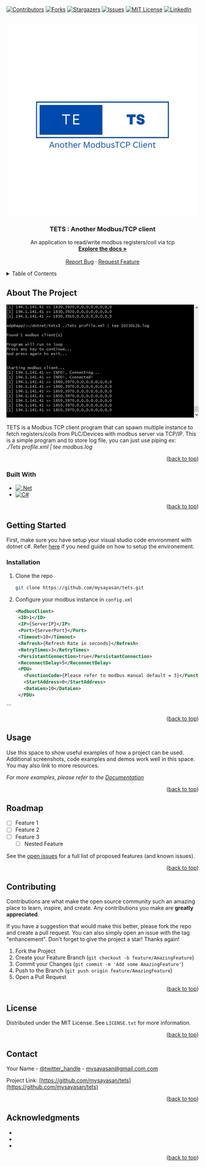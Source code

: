 <!-- Improved compatibility of back to top link: See: https://github.com/othneildrew/Best-README-Template/pull/73 -->
<a name="readme-top"></a>
<!--
*** Thanks for checking out the Best-README-Template. If you have a suggestion
*** that would make this better, please fork the repo and create a pull request
*** or simply open an issue with the tag "enhancement".
*** Don't forget to give the project a star!
*** Thanks again! Now go create something AMAZING! :D
-->



<!-- PROJECT SHIELDS -->
<!--
*** I'm using markdown "reference style" links for readability.
*** Reference links are enclosed in brackets [ ] instead of parentheses ( ).
*** See the bottom of this document for the declaration of the reference variables
*** for contributors-url, forks-url, etc. This is an optional, concise syntax you may use.
*** https://www.markdownguide.org/basic-syntax/#reference-style-links
-->
[![Contributors][contributors-shield]][contributors-url]
[![Forks][forks-shield]][forks-url]
[![Stargazers][stars-shield]][stars-url]
[![Issues][issues-shield]][issues-url]
[![MIT License][license-shield]][license-url]
[![LinkedIn][linkedin-shield]][linkedin-url]



<!-- PROJECT LOGO -->
<br />
<div align="center">
  <a href="https://github.com/mysayasan/tets">
    <img src="images/logo.png" alt="TETS" width="500" height="500">
  </a>

<h3 align="center">TETS : Another Modbus/TCP client</h3>

  <p align="center">
    An application to read/write modbus registers/coil via tcp
    <br />
    <a href="https://github.com/mysayasan/tets"><strong>Explore the docs »</strong></a>
    <br />
    <br />    
    <a href="https://github.com/mysayasan/tets/issues">Report Bug</a>
    ·
    <a href="https://github.com/mysayasan/tets/issues">Request Feature</a>
  </p>
</div>



<!-- TABLE OF CONTENTS -->
<details>
  <summary>Table of Contents</summary>
  <ol>
    <li>
      <a href="#about-the-project">About The Project</a>
      <ul>
        <li><a href="#built-with">Built With</a></li>
      </ul>
    </li>
    <li>
      <a href="#getting-started">Getting Started</a>
      <ul>
        <li><a href="#prerequisites">Prerequisites</a></li>
        <li><a href="#installation">Installation</a></li>
      </ul>
    </li>
    <li><a href="#usage">Usage</a></li>
    <li><a href="#roadmap">Roadmap</a></li>
    <li><a href="#contributing">Contributing</a></li>
    <li><a href="#license">License</a></li>
    <li><a href="#contact">Contact</a></li>
    <li><a href="#acknowledgments">Acknowledgments</a></li>
  </ol>
</details>



<!-- ABOUT THE PROJECT -->
## About The Project

[![Product Name Screen Shot][product-screenshot]](https://example.com)

TETS is a Modbus TCP client program that can spawn multiple instance to fetch registers/coils from PLC/Devices with modbus server via TCP/IP. This is a simple program and to store log file, you can just use piping ex: <br /> <i>./Tets profile.xml | tee modbus.log</i>

<p align="right">(<a href="#readme-top">back to top</a>)</p>



### Built With

* [![.Net][DotNet]][DotNet-url]
* [![C#][C#]][C#-url]


<p align="right">(<a href="#readme-top">back to top</a>)</p>



<!-- GETTING STARTED -->
## Getting Started

First, make sure you have setup your visual studio code environment with dotnet c#. Refer <a href="https://code.visualstudio.com/docs/languages/dotnet">here</a> if you need guide on how to setup the environement.

### Installation

1. Clone the repo
   ```sh
   git clone https://github.com/mysayasan/tets.git
   ```
2. Configure your modbus instance in `config.xml`
   ```xml
   <ModbusClient>
    <ID>1</ID>
    <IP>{ServerIP}</IP>
    <Port>{ServerPort}</Port>
    <Timeout>10</Timeout>
    <Refresh>{Refresh Rate in seconds}</Refresh>
    <RetryTimes>3</RetryTimes>
    <PersistantConnection>true</PersistantConnection>
    <ReconnectDelay>5</ReconnectDelay>
    <PDU>
      <FunctionCode>{Please refer to modbus manual default = 3}</FunctionCode>
      <StartAddress>0</StartAddress>
      <DataLen>10</DataLen>
    </PDU>
  </ModbusClient>
   ```

<p align="right">(<a href="#readme-top">back to top</a>)</p>



<!-- USAGE EXAMPLES -->
## Usage

Use this space to show useful examples of how a project can be used. Additional screenshots, code examples and demos work well in this space. You may also link to more resources.

_For more examples, please refer to the [Documentation](https://example.com)_

<p align="right">(<a href="#readme-top">back to top</a>)</p>



<!-- ROADMAP -->
## Roadmap

- [ ] Feature 1
- [ ] Feature 2
- [ ] Feature 3
    - [ ] Nested Feature

See the [open issues](https://github.com/mysayasan/tets/issues) for a full list of proposed features (and known issues).

<p align="right">(<a href="#readme-top">back to top</a>)</p>



<!-- CONTRIBUTING -->
## Contributing

Contributions are what make the open source community such an amazing place to learn, inspire, and create. Any contributions you make are **greatly appreciated**.

If you have a suggestion that would make this better, please fork the repo and create a pull request. You can also simply open an issue with the tag "enhancement".
Don't forget to give the project a star! Thanks again!

1. Fork the Project
2. Create your Feature Branch (`git checkout -b feature/AmazingFeature`)
3. Commit your Changes (`git commit -m 'Add some AmazingFeature'`)
4. Push to the Branch (`git push origin feature/AmazingFeature`)
5. Open a Pull Request

<p align="right">(<a href="#readme-top">back to top</a>)</p>



<!-- LICENSE -->
## License

Distributed under the MIT License. See `LICENSE.txt` for more information.

<p align="right">(<a href="#readme-top">back to top</a>)</p>



<!-- CONTACT -->
## Contact

Your Name - [@twitter_handle](https://twitter.com/twitter_handle) - mysayasan@gmail.com.com

Project Link: [https://github.com/mysayasan/tets](https://github.com/mysayasan/tets)

<p align="right">(<a href="#readme-top">back to top</a>)</p>



<!-- ACKNOWLEDGMENTS -->
## Acknowledgments

* []()
* []()
* []()

<p align="right">(<a href="#readme-top">back to top</a>)</p>



<!-- MARKDOWN LINKS & IMAGES -->
<!-- https://www.markdownguide.org/basic-syntax/#reference-style-links -->
[contributors-shield]: https://img.shields.io/github/contributors/mysayasan/tets.svg?style=for-the-badge
[contributors-url]: https://github.com/mysayasan/tets/graphs/contributors
[forks-shield]: https://img.shields.io/github/forks/mysayasan/tets.svg?style=for-the-badge
[forks-url]: https://github.com/mysayasan/tets/network/members
[stars-shield]: https://img.shields.io/github/stars/mysayasan/tets.svg?style=for-the-badge
[stars-url]: https://github.com/mysayasan/tets/stargazers
[issues-shield]: https://img.shields.io/github/issues/mysayasan/tets.svg?style=for-the-badge
[issues-url]: https://github.com/mysayasan/tets/issues
[license-shield]: https://img.shields.io/github/license/mysayasan/tets.svg?style=for-the-badge
[license-url]: https://github.com/mysayasan/tets/blob/master/LICENSE.txt
[linkedin-shield]: https://img.shields.io/badge/-LinkedIn-black.svg?style=for-the-badge&logo=linkedin&colorB=555
[linkedin-url]: https://linkedin.com/in/mysayasan
[product-screenshot]: images/screenshot.png
[DotNet]: https://img.shields.io/badge/dotnet-000000?style=for-the-badge&logo=dotnet&logoColor=white
[DotNet-url]: https://dotnet.microsoft.com/en-us/download
[C#]: https://img.shields.io/badge/csharp-33A5FF?style=for-the-badge&logo=csharp&logoColor=white
[C#-url]: https://learn.microsoft.com/en-us/dotnet/csharp/
[Next.js]: https://img.shields.io/badge/next.js-000000?style=for-the-badge&logo=nextdotjs&logoColor=white
[Next-url]: https://nextjs.org/
[React.js]: https://img.shields.io/badge/React-20232A?style=for-the-badge&logo=react&logoColor=61DAFB
[React-url]: https://reactjs.org/
[Vue.js]: https://img.shields.io/badge/Vue.js-35495E?style=for-the-badge&logo=vuedotjs&logoColor=4FC08D
[Vue-url]: https://vuejs.org/
[Angular.io]: https://img.shields.io/badge/Angular-DD0031?style=for-the-badge&logo=angular&logoColor=white
[Angular-url]: https://angular.io/
[Svelte.dev]: https://img.shields.io/badge/Svelte-4A4A55?style=for-the-badge&logo=svelte&logoColor=FF3E00
[Svelte-url]: https://svelte.dev/
[Laravel.com]: https://img.shields.io/badge/Laravel-FF2D20?style=for-the-badge&logo=laravel&logoColor=white
[Laravel-url]: https://laravel.com
[Bootstrap.com]: https://img.shields.io/badge/Bootstrap-563D7C?style=for-the-badge&logo=bootstrap&logoColor=white
[Bootstrap-url]: https://getbootstrap.com
[JQuery.com]: https://img.shields.io/badge/jQuery-0769AD?style=for-the-badge&logo=jquery&logoColor=white
[JQuery-url]: https://jquery.com 
